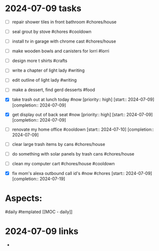 
# 2024-07-09 tasks

- [ ] repair shower tiles in front bathroom #chores/house 
- [ ] seal grout by stove  #chores #cooldown 
- [ ] install tv in garage with chrome cast #chores/house
- [ ] make wooden bowls and canisters for lorri #lorri
- [ ] design more t shirts #crafts
- [ ] write a chapter of light lady #writing 

- [ ] edit outline of light lady #writing
- [ ] make a dessert,  find gerd desserts #food
- [x] take trash out at lunch today #now  [priority:: high]  [start:: 2024-07-09]  [completion:: 2024-07-09]

- [x] get display out of back seat #now  [priority:: high]  [start:: 2024-07-09]  [completion:: 2024-07-09]
- [ ] renovate my home office  #cooldown [start:: 2024-07-10]  [completion:: 2024-07-09]

- [ ] clear large trash items by cans #chores/house 

- [ ] do something with solar panels by trash cans #chores/house 

- [ ] clean my computer cart  #chores/house #cooldown 
- [x] fix mom's alexa outbound call id's #now #chores  [start:: 2024-07-09]  [completion:: 2024-07-19]


# Aspects:
#daily #templated
[[MOC - daily]]

# 2024-07-09 links
- 


